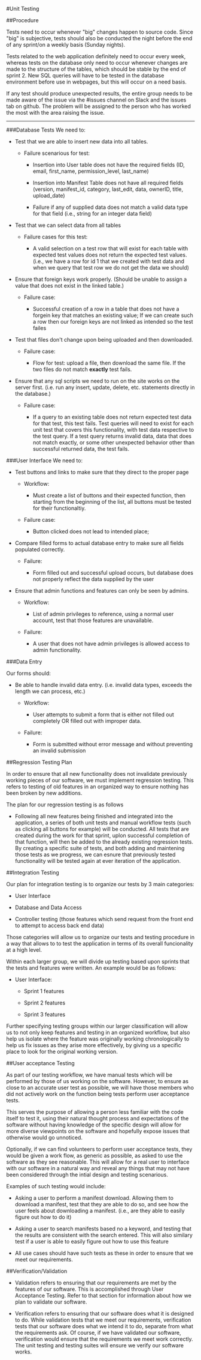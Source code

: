 #Unit Testing

##Procedure

Tests need to occur whenever "big" changes happen to source code. Since "big" is subjective, tests should also be conducted the night before the end of any sprint/on a weekly basis (Sunday nights).

Tests related to the web application definitely need to occur every week, whereas tests on the database only need to occur whenever changes are made to the structure of the tables, which should be stable by the end of sprint 2. New SQL queries will have to be tested in the database environment before use in webpages, but this will occur on a need basis.

If any test should produce unexpected results, the entire group needs to be made aware of the issue via the #issues channel on Slack and the issues tab on github. The problem will be assigned to the person who has worked the most with the area raising the issue. 

-----------------------


###Database Tests
We need to:

- Test that we are able to insert new data into all tables.
  
    - Failure scenarious for test:
    
        - Insertion into User table does not have the required fields (ID, email, first_name, permission_level, last_name) 
        
        - Insertion into Manifest Table does not have all required fields (version, manifest_id, category, last_edit, data, ownerID, title, upload_date)
        
        - Failure if any of supplied data does not match a valid data type for that field (i.e., string for an integer data field)

- Test that we can select data from all tables

     - Failure cases for this test:
         
          - A valid selection on a test row that will exist for each table with expected test values does not return the expected test values. (i.e., we have a row for id 1 that we created with test data and when we query that test row we do not get the data we should)
             
- Ensure that foreign keys work properly. (Should be unable to assign a value that does not exist in the linked table.)

    - Failure case:
        
        - Successful creation of a row in a table that does not have a forgein key that matches an existing value; If we can create such a row then our foreign keys are not linked as intended so the test failes

- Test that files don't change upon being uploaded and then downloaded.

    - Failure case:
    
        - Flow for test: upload a file, then download the same file. If the two files do not match **exactly** test fails.
        
- Ensure that any sql scripts we need to run on the site works on the server first. (i.e. run any insert, update, delete, etc. statements directly in the database.)

    - Failure case:
    
      - If a query to an existing table does not return expected test data for that test, this test fails. Test queries will need to exist for each unit test that covers this functionality, with test data respective to the test query. If a test query returns invalid data, data that does not match exactly, or some other unexpected behavior other than successful returned data, the test fails.
      
###User Interface
We need to:

- Test buttons and links to make sure that they direct to the proper page
  
  - Workflow:
      
      - Must create a list of buttons and their expected function, then starting from the beginning of the list, all buttons must be tested for their functionaltiy. 

  - Failure case:
  
      - Button clicked does not lead to intended place; 

- Compare filled forms to actual database entry to make sure all fields populated correctly.

    - Failure:
    
       - Form filled out and successful upload occurs, but database does not properly reflect the data supplied by the user

- Ensure that admin functions and features can only be seen by admins.

    - Workflow:
    
        - List of admin privileges to reference, using a normal user account, test that those features are unavailable.

    - Failure:
    
        - A user that does not have admin privileges is allowed access to admin functionality.
        
        

###Data Entry

Our forms should:

- Be able to handle invalid data entry. (i.e. invalid data types, exceeds the length we can process, etc.)

  - Workflow:
  
      - User attempts to submit a form that is either not filled out completely OR filled out with improper data.
      
   - Failure:
   
      - Form is submitted without error message and without preventing an invalid submission
      
##Regression Testing Plan

In order to ensure that all new functionality does not invalidate previously working pieces of our software, we must implement regression testing. This refers to testing of old features in an organized way to ensure nothing has been broken by new additions.

The plan for our regression testing is as follows

- Following all new features being finished and integrated into the application, a series of both unit tests and manual workflow tests (such as clicking all buttons for example) will be conducted. All tests that are created during the work for that sprint, uplon successful completion of that function, will then be added to the already existing regression tests. By creating a specific suite of tests, and both adding and maintening those tests as we progress, we can esnure that previously tested functionality will be tested again at ever iteration of the application.

##Integration Testing

Our plan for integration testing is to organize our tests by 3 main categories:

- User Interface

- Database and Data Access

- Controller testing (those features which send request from the front end to attempt to access back end data)

Those categories will allow us to organize our tests and testing procedure in a way that allows to to test the application in terms of its overall funcionality at a high level.

Within each larger group, we will divide up testing based upon sprints that the tests and features were written. An example would be as follows:

- User Interface:

    - Sprint 1 features
    
    - Sprint 2 features
    
    - Sprint 3 features
    
Further specifying testing groups within our larger classification will allow us to not only keep features and testing in an organized workflow, but also help us isolate where the feature was originally working chronologically to help us fix issues as they arise more effectively, by giving us a specific place to look for the original working version.

##User acceptance Testing

As part of our testing workflow, we have manual tests which will be performed by those of us working on the software. However, to ensure as close to an accurate user test as possible, we will have those members who did not actively work on the function being tests perform user acceptance tests.

This serves the purpose of allowing a person less familiar with the code itself to test it, using their natural thought process and expectations of the software without having knowledge of the specific design will allow for more diverse viewpoints on the software and hopefully expose issues that otherwise would go unnoticed. 

Optionally, if we can find volunteers to perform user acceptance tests, they would be given a work flow, as generic as possible, as asked to use the software as they see reasonable. This will allow for a real user to interface with our software in a natural way and reveal any things that may not have been considered through the intial design and testing scenarious. 

Examples of such testing would include:

- Asking a user to perform a manifest download. Allowing them to download a manifest, test that they are able to do so, and see how the user feels about downloading a manifest. (i.e., are they able to easily figure out how to do it)

- Asking a user to search manifests based no a keyword, and testing that the results are consistent with the search entered. This will also similary test if a user is able to easily figure out how to use this feature

- All use cases should have such tests as these in order to ensure that we meet our requirements. 

##Verification/Validation

- Validation refers to ensuring that our requirements are met by the features of our software. This is accomplished through User Acceptance Testing. Refer to that section for information about how we plan to validate our software.

- Verification refers to ensuring that our software does what it is designed to do. While validation tests that we meet our requirements, verification tests that our software does what we intend it to do, separate from what the requirements ask. Of course, if we have validated our software, verification would ensure that the requirements we meet work correctly. The unit testing and testing suites will ensure we verify our software works. 


